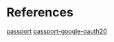 # References

[passport](https://github.com/jaredhanson/passport)
[passport-google-oauth20](https://github.com/jaredhanson/passport-google-oauth2)
